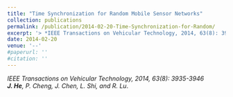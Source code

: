 ```yaml
---
title: "Time Synchronization for Random Mobile Sensor Networks"
collection: publications
permalink: /publication/2014-02-20-Time-Synchronization-for-Random/
excerpt: '> *IEEE Transactions on Vehicular Technology, 2014, 63(8): 3935-3946*<br>***J. He**, P. Cheng, J. Chen, L. Shi, and R. Lu*.'
date: 2014-02-20
venue: '--'
#paperurl: ''
#citation: ''
---
```

*IEEE Transactions on Vehicular Technology, 2014, 63(8): 3935-3946*  
***J. He**, P. Cheng, J. Chen, L. Shi, and R. Lu*.